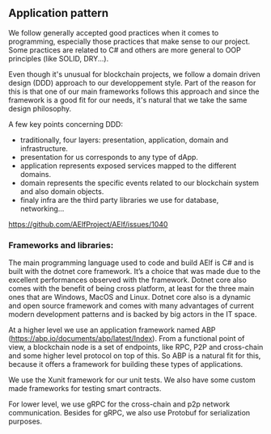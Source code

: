 ## Application pattern

We follow generally accepted good practices when it comes to programming, especially those practices that make sense to our project. Some practices are related to C# and others are more general to OOP principles (like SOLID, DRY...). 

Even though it's unusual for blockchain projects, we follow a domain driven design (DDD) approach to our developpement style. Part of the reason for this is that one of our main frameworks follows this approach and since the framework is a good fit for our needs, it's natural that we take the same design philosophy.

A few key points concerning DDD:
- traditionally, four layers: presentation, application, domain and infrastructure.
- presentation for us corresponds to any type of dApp.
- application represents exposed services mapped to the different domains.
- domain represents the specific events related to our blockchain system and also domain objects.
- finaly infra are the third party libraries we use for database, networking...

https://github.com/AElfProject/AElf/issues/1040

### Frameworks and libraries:

The main programming language used to code and build AElf is C# and is built with the dotnet core framework. It’s a choice that was made due to the excellent performances observed with the framework. Dotnet core also comes with the benefit of being cross platform, at least for the three main ones that are Windows, MacOS and Linux. Dotnet core also is a dynamic and open source framework and comes with many advantages of current modern development patterns and is backed by big actors in the IT space.

At a higher level we use an application framework named ABP (https://abp.io/documents/abp/latest/Index). From a functional point of view, a blockchain node is a set of endpoints, like RPC, P2P and cross-chain and some higher level protocol on top of this. So ABP is a natural fit for this, because it offers a framework for building these types of applications.

We use the Xunit framework for our unit tests. We also have some custom made frameworks for testing smart contracts.

For lower level, we use gRPC for the cross-chain and p2p network communication. Besides for gRPC, we also use Protobuf for serialization purposes.